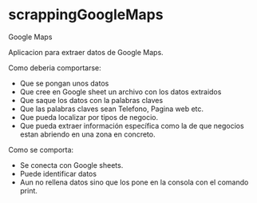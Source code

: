 # scrappingGoogleMaps
Google Maps 

Aplicacion para extraer datos de Google Maps.

Como deberia comportarse:

- Que se pongan unos datos 
- Que cree en Google sheet un archivo con los datos extraidos
- Que saque los datos con la palabras claves
- Que las palabras claves sean Telefono, Pagina web etc.
- Que pueda localizar por tipos de negocio. 
- Que pueda extraer información específica como la de que negocios estan abriendo en una zona en concreto. 



Como se comporta:

- Se conecta con Google sheets.
- Puede identificar datos
- Aun no rellena datos sino que los pone en la consola con el comando print.
